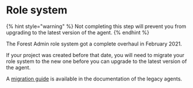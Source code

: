 # Role system

{% hint style="warning" %}
Not completing this step will prevent you from upgrading to the latest version of the agent.
{% endhint %}

The Forest Admin role system got a complete overhaul in February 2021.

If your project was created before that date, you will need to migrate your role system to the new one before you can upgrade to the latest version of the agent.

A [migration guide](https://docs.forestadmin.com/documentation/v/latest/how-tos/maintain/migrate-to-the-new-role-system) is available in the documentation of the legacy agents.
